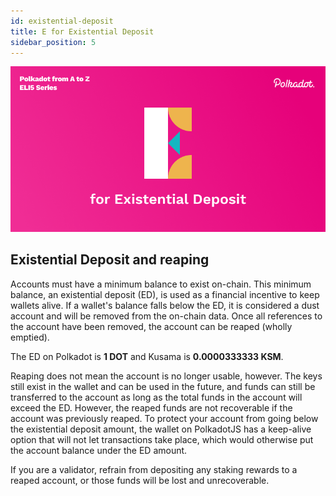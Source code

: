 ```yaml
---
id: existential-deposit
title: E for Existential Deposit
sidebar_position: 5
---
```


![E for Existential Deposit](assets/E.png)

## Existential Deposit and reaping

Accounts must have a minimum balance to exist on-chain. This minimum balance, an existential deposit (ED), is used as a financial incentive to keep wallets alive. If a wallet's balance falls below the ED, it is considered a dust account and will be removed from the on-chain data. Once all references to the account have been removed, the account can be reaped (wholly emptied). 

The ED on Polkadot is **1 DOT** and Kusama is **0.0000333333 KSM**. 

Reaping does not mean the account is no longer usable, however. The keys still exist in the wallet and can be used in the future, and funds can still be transferred to the account as long as the total funds in the account will exceed the ED. However, the reaped funds are not recoverable if the account was previously reaped. To protect your account from going below the existential deposit amount, the wallet on PolkadotJS has a keep-alive option that will not let transactions take place, which would otherwise put the account balance under the ED amount. 

If you are a validator, refrain from depositing any staking rewards to a reaped account, or those funds will be lost and unrecoverable.
